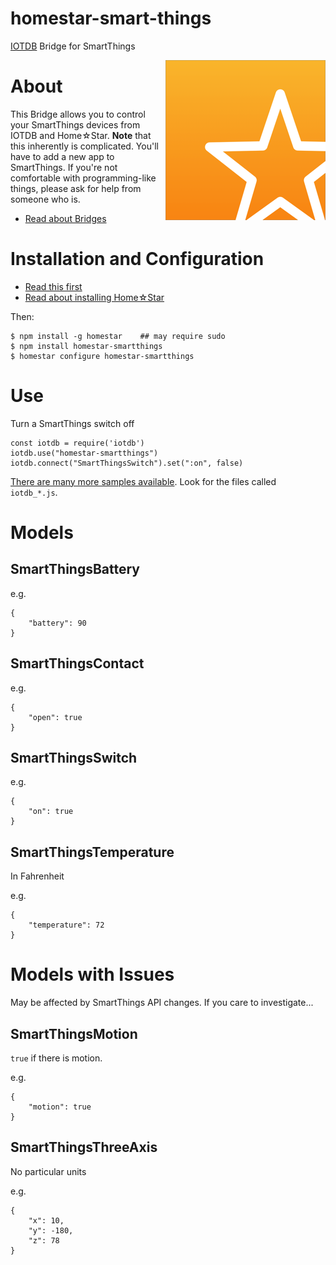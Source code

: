 # homestar-smart-things
[IOTDB](https://github.com/dpjanes/node-iotdb) Bridge for SmartThings

<img src="https://raw.githubusercontent.com/dpjanes/iotdb-homestar/master/docs/HomeStar.png" align="right" />


# About

This Bridge allows you to control your SmartThings devices from IOTDB and Home☆Star.
**Note** that this inherently is complicated. 
You'll have to add a new app to SmartThings.
If you're not comfortable with programming-like things, please ask for help from someone who is.

* [Read about Bridges](https://github.com/dpjanes/node-iotdb/blob/master/docs/bridges.md)

# Installation and Configuration

* [Read this first](https://github.com/dpjanes/node-iotdb/blob/master/docs/install.md)
* [Read about installing Home☆Star](https://github.com/dpjanes/node-iotdb/blob/master/docs/homestar.md) 

Then:

    $ npm install -g homestar    ## may require sudo
    $ npm install homestar-smartthings
    $ homestar configure homestar-smartthings

# Use

Turn a SmartThings switch off

	const iotdb = require('iotdb')
    iotdb.use("homestar-smartthings")
	iotdb.connect("SmartThingsSwitch").set(":on", false)

[There are many more samples available](https://github.com/dpjanes/homestar-smartthings/tree/master/samples). 
Look for the files called <code>iotdb_*.js</code>.

# Models

## SmartThingsBattery
e.g. 

    {
        "battery": 90
    }

## SmartThingsContact
e.g. 

    {
        "open": true
    }

## SmartThingsSwitch

e.g. 

    {
        "on": true
    }

## SmartThingsTemperature

In Fahrenheit

e.g. 

    {
        "temperature": 72
    }


# Models with Issues

May be affected by SmartThings API changes. If you care to investigate...

## SmartThingsMotion

<code>true</code> if there is motion.

e.g. 

    {
        "motion": true
    }

## SmartThingsThreeAxis

No particular units

e.g. 

    {
        "x": 10,
        "y": -180,
        "z": 78
    }

